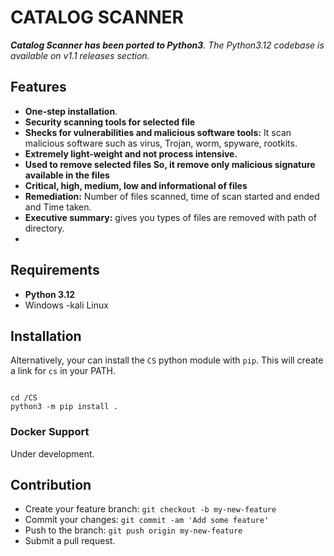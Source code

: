 # CATALOG SCANNER
_**Catalog Scanner has been ported to Python3**. The Python3.12 codebase is available on v1.1 releases section._
## Features
- **One-step installation**.
- **Security scanning tools for selected file**
- **Shecks for vulnerabilities and malicious software tools:** It scan malicious software such as virus, Trojan, worm, spyware, rootkits.
- **Extremely light-weight and not process intensive.**
- **Used to remove selected files So, it remove only malicious signature available in the files** 
- **Critical, high, medium, low and informational of files**
- **Remediation:** Number of files scanned, time of scan started and ended and Time taken.
- **Executive summary:** gives you types of files are removed with path of directory.
- 
## Requirements
- **Python 3.12**
- Windows
-kali Linux

## Installation

Alternatively, your can install the `CS` python module with `pip`. This will create a link for `cs` in your PATH. 

```

cd /CS
python3 -m pip install .
```

### Docker Support
Under development.

## Contribution
- Create your feature branch: `git checkout -b my-new-feature`
- Commit your changes: `git commit -am 'Add some feature'`
- Push to the branch: `git push origin my-new-feature`
- Submit a pull request.
